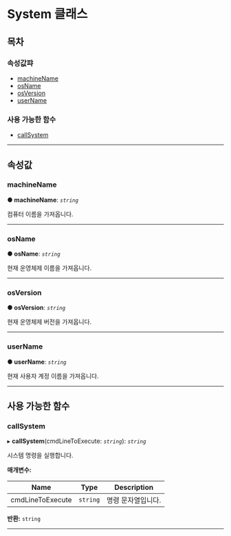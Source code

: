 # System 클래스

## 목차

### 속성값퍄

- [machineName](/javascript-api/api/controls/system-class.md#machinename)
- [osName](/javascript-api/api/controls/system-class.md#osname)
- [osVersion](/javascript-api/api/controls/system-class.md#osversion)
- [userName](/javascript-api/api/controls/system-class.md#username)

### 사용 가능한 함수

- [callSystem](/javascript-api/api/controls/system-class.md#callsystem)

---

## 속성값

<a id="machinename"></a>

### machineName

**● machineName**: _`string`_

컴퓨터 이름을 가져옵니다.

---

<a id="osname"></a>

### osName

**● osName**: _`string`_

현재 운영체제 이름을 가져옵니다.

---

<a id="osversion"></a>

### osVersion

**● osVersion**: _`string`_

현재 운영체제 버전을 가져옵니다.

---

<a id="username"></a>

### userName

**● userName**: _`string`_

현재 사용자 계정 이름을 가져옵니다.

---

## 사용 가능한 함수

<a id="callsystem"></a>

### callSystem

▸ **callSystem**(cmdLineToExecute: _`string`_): _`string`_

시스템 명령을 실행합니다.

**매개변수:**

| Name             | Type     | Description        |
| ---------------- | -------- | ------------------ |
| cmdLineToExecute | `string` | 명령 문자열입니다. |

**반환:** `string`

---

